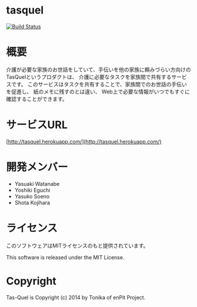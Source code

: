 tasquel
===========
[![Build Status](https://travis-ci.org/enPIT-Tonika/tasquel.svg?branch=master)](https://travis-ci.org/enPIT-Tonika/tasquel)

# 概要
介護が必要な家族のお世話をしていて、手伝いを他の家族に頼みづらい方向けのTasQuelというプロダクトは、
介護に必要なタスクを家族間で共有するサービスです。
このサービスはタスクを共有することで、家族間でのお世話の手伝いを促進し、
紙のメモに残すのとは違い、
Web上で必要な情報がいつでもすぐに確認することができます。

# サービスURL
[http://tasquel.herokuapp.com/](http://tasquel.herokuapp.com/)

# 開発メンバー
- Yasuaki Watanabe
- Yoshiki Eguchi
- Yasuko Soeno
- Shota Kojihara

# ライセンス
このソフトウェアはMITライセンスのもと提供されています。

This software is released under the MIT License.

# Copyright
Tas-Quel is Copyright (c) 2014 by Tonika of enPit Project.

